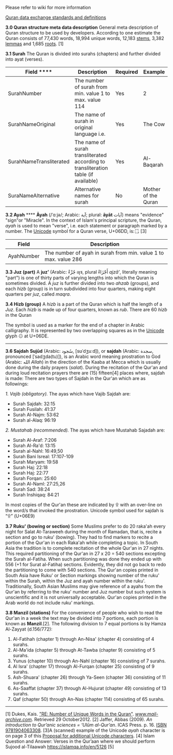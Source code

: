 Please refer to wiki for more information

[Quran data exchange standards and definitions](https://github.com/quranacademy/QuranDataExchange/wiki)

**3.0 Quran structure meta data description**
General meta description of Quran structure to be used by developers. According to one estimate the Quran consists of 77,430 words, 18,994 unique words, 12,183 [stems](https://en.wikipedia.org/wiki/Word_stem), 3,382 [lemmas](https://en.wikipedia.org/wiki/Lemma_(morphology)) and 1,685 [roots](https://en.wikipedia.org/wiki/Root_(linguistics)). [1]

**3.1 Surah**
The Quran is divided into surahs (chapters) and further divided into ayat (verses). 

| **Field** ****          | **Description**                                                                    | **Required** | **Example**         |
| ----------------------- | ---------------------------------------------------------------------------------- | ---------- | ------------------- |
| SurahNumber             | The number of surah from min. value 1 to max. value 114                            | Yes   | 2                   |
| SurahNameOriginal       | The name of surah in original language i.e.                                        | Yes   | The Cow             |
| SurahNameTransliterated | The name of surah transliterated according to transliteration table (if available) | Yes   | Al-Baqarah          |
| SuraNameAlternative     | Alternative names for surah                                                        | No   | Mother of the Quran |

**3.2 Ayah** ****
**Āyah** (/ˈɑːjə/; Arabic: آية‎; plural: **āyāt** آيات) means "evidence" "sign"or "Miracle". In the context of Islam's principal scripture, the Quran, *ayah* is used to mean "verse", i.e. each statement or paragraph marked by a number. The [Unicode](https://en.wikipedia.org/wiki/Unicode) symbol for a Quran verse, U+06DD, is: ۝. [3]

| **Field**  | **Description**                                                 |
| ---------- | --------------------------------------------------------------- |
| AyahNumber | The number of ayah in surah from min. value 1 to max. value 286 |

**3.3 Juz (part)**
A **juzʼ** (Arabic: جُزْءْ ญุซ‎, plural أَجْزَاءْ *ajzāʼ*, literally meaning "part") is one of thirty parts of varying lengths into which the Quran is sometimes divided. A *juz* is further divided into two *ahzab* (groups), and each *hizb* (group) is in turn subdivided into four quarters, making eight quarters per *juz*, called *maqra*.

**3.4 Hizb (group)**
A *hizb* is a part of the Quran which is half the length of a *Juz*. Each *hizb* is made up of four quarters, known as *rub*. There are 60 *hizb* in the Quran

The symbol is used as a marker for the end of a chapter in Arabic calligraphy. It is represented by two overlapping squares as in the [Unicode](https://en.wikipedia.org/wiki/Unicode) glyph ۞ at U+06DE.
****
**3.6 Sajdah**
**Sujūd** (Arabic: سُجود‎, [sʊˈdʒuːd]), or **sajdah** (Arabic: سجدة‎, pronounced [[](https://en.wikipedia.org/wiki/Help:IPA/Arabic)ˈsadʒda(tu)]), is an Arabic word meaning prostration to God (Arabic: الله *Allah*) in the direction of the Kaaba at Mecca which is usually done during the daily prayers (*salat*). During the recitation of the Qur'an and during loud recitation prayers there are (15) fifteen[4] places where, sajdah is made: There are two types of Sajdah in the Qur'an which are as followings:

*1. Vajib (obligatory).* The ayas which have Vajib Sajdah are:
- Surah Sajdah: 32:15
- Surah Fusilah: 41:37
- Surah Al-Najm: 53:62
- Surah al-Alaq: 96:19

*2. Mustahab (recommended).* The ayas which have Mustahab Sajadah are:
- Surah Al-Araf: 7:206 
- Surah Al-Ra'd: 13:15
- Surah al-Nahl: 16:49,50
- Surah Bani Isreal: 17:107-109
- Surah Maryam: 19:58
- Surah Haj: 22:18
- Surah Haj: 22:77
- Surah Forqan: 25:60
- Surah Al-Naml: 27:25,26
- Surah Sad: 38:24
- Surah Inshiqaq: 84:21

In most copies of the Qur'an these are indicated by ۩ with an over-line on the word/s that invoked the prostration. Unicode symbol used for sajdah is “۩” (U+06E9)

**3.7 Ruku' (bowing or section)**
Some Muslims prefer to do 20 raka'ah every night for Salat At-Taraweeh during the month of Ramadan, that is, recite a section and go to ruku' (bowing). They had to find markers to recite a portion of the Qur'an in each Raka'ah while completing a topic. In South Asia the tradition is to complete recitation of the whole Qur'an in 27 nights. This required partitioning of the Qur'an in 27 x 20 = 540 sections excepting the Surah al-Fatiha. When such partitioning was done they ended up with 556 (+1 for Surat al-Fatiha) sections. Evidently, they did not go back to redo the partitioning to come with 540 sections. The Qur'an copies printed in South Asia have Ruku' or Section markings showing number of the ruku' within the Surah, within the Juz and ayah number within the ruku'. Traditionally, South Asian Muslims may give reference of a ayahs from the Qur'an by referring to the ruku' number and Juz number but such system is unscientific and it is not universally acceptable. Qur'an copies printed in the Arab world do not include ruku' markings.

**3.8 Manzil (stations)**
For the convenience of people who wish to read the Qur'an in a week the text may be divided into 7 portions, each portion is known as **Manzil**.[2]. The following division to 7 equal portions is by Hamza Al-Zayyat (d.156/772):


1. Al-Fatihah (chapter 1) through An-Nisa' (chapter 4) consisting of 4 surahs.
2. Al-Ma'ida (chapter 5) through At-Tawba (chapter 9) consisting of 5 surahs.
3. Yunus (chapter 10) through An-Nahl (chapter 16) consisting of 7 surahs.
4. Al Isra' (chapter 17) through Al-Furqan (chapter 25) consisting of 9 surahs.
5. Ash-Shuara' (chapter 26) through Ya-Seen (chapter 36) consisting of 11 surahs.
6. As-Saaffat (chapter 37) through Al-Hujurat (chapter 49) consisting of 13 surahs.
7. Qaf (chapter 50) through An-Nas (chapter 114) consisting of 65 surahs.


----------

[1] Dukes, Kais. ["RE: Number of Unique Words in the Quran"](http://www.mail-archive.com/comp-quran@comp.leeds.ac.uk/msg00223.html). *www.mail-archive.com*. Retrieved 29 October2012.
[2] Jaffer, Abbas (2009). *An introduction to Qurʼanic sciences = ʻUlūm al-Qurʼan*. ICAS Press. p. 16. [ISBN](https://en.wikipedia.org/wiki/International_Standard_Book_Number) [9781904063308](https://en.wikipedia.org/wiki/Special:BookSources/9781904063308).
[3]A (scanned) example of the Unicode *ayah* character is on page 3 of this [Proposal for additional Unicode characters](http://www.evertype.com/standards/iso10646/pdf/09419-encode-koranic.pdf).
[4] Islam Question and Answer: Verses in the Qur’aan where we should perform Sujood al-Tilaawah https://islamqa.info/en/5126
[5]
